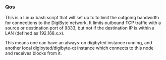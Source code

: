 ### Qos ###

This is a Linux bash script that will set up tc to limit the outgoing bandwidth for connections to the DigiByte network. It limits outbound TCP traffic with a source or destination port of 9333, but not if the destination IP is within a LAN (defined as 192.168.x.x).

This means one can have an always-on digibyted instance running, and another local digibyted/digibyte-qt instance which connects to this node and receives blocks from it.
